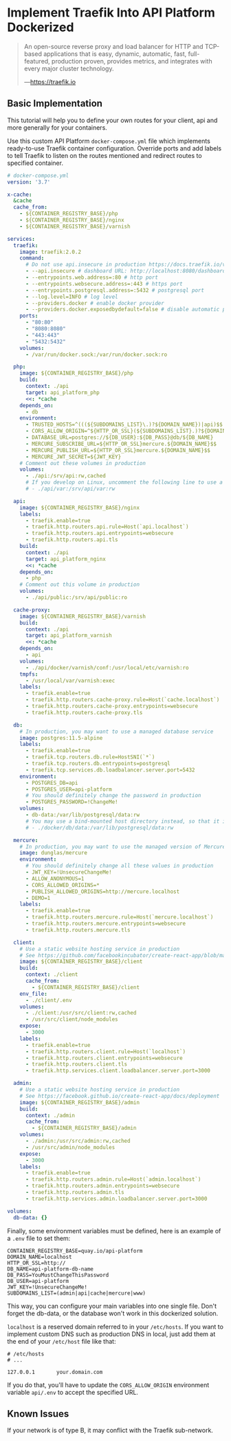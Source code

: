 # Implement Traefik Into API Platform Dockerized

> An open-source reverse proxy and load balancer for HTTP and TCP-based applications that is easy, dynamic, automatic, fast, full-featured, production proven, provides metrics, and integrates with every major cluster technology.
>
> —https://traefik.io

## Basic Implementation

This tutorial will help you to define your own routes for your client, api and more generally for your containers.

Use this custom API Platform `docker-compose.yml` file which implements ready-to-use Traefik container configuration. Override
ports and add labels to tell Traefik to listen on the routes mentioned and redirect routes to specified container.

```yaml
# docker-compose.yml
version: '3.7'

x-cache:
  &cache
  cache_from:
    - ${CONTAINER_REGISTRY_BASE}/php
    - ${CONTAINER_REGISTRY_BASE}/nginx
    - ${CONTAINER_REGISTRY_BASE}/varnish

services:
  traefik:
    image: traefik:2.0.2
    command:
      # Do not use api.insecure in production https://docs.traefik.io/v2.0/operations/api/#configuration
      - --api.insecure # dashboard URL: http://localhost:8080/dashboard/
      - --entrypoints.web.address=:80 # http port
      - --entrypoints.websecure.address=:443 # https port
      - --entrypoints.postgresql.address=:5432 # postgresql port
      - --log.level=INFO # log level
      - --providers.docker # enable docker provider
      - --providers.docker.exposedbydefault=false # disable automatic provisioning
    ports:
      - "80:80"
      - "8080:8080"
      - "443:443"
      - "5432:5432"
    volumes:
      - /var/run/docker.sock:/var/run/docker.sock:ro

  php:
    image: ${CONTAINER_REGISTRY_BASE}/php
    build:
      context: ./api
      target: api_platform_php
      <<: *cache
    depends_on:
      - db
    environment:
      - TRUSTED_HOSTS=^(((${SUBDOMAINS_LIST}\.)?${DOMAIN_NAME})|api)$$
      - CORS_ALLOW_ORIGIN=^${HTTP_OR_SSL}(${SUBDOMAINS_LIST}.)?${DOMAIN_NAME}$$
      - DATABASE_URL=postgres://${DB_USER}:${DB_PASS}@db/${DB_NAME}
      - MERCURE_SUBSCRIBE_URL=${HTTP_OR_SSL}mercure.${DOMAIN_NAME}$$
      - MERCURE_PUBLISH_URL=${HTTP_OR_SSL}mercure.${DOMAIN_NAME}$$
      - MERCURE_JWT_SECRET=${JWT_KEY}
    # Comment out these volumes in production
    volumes:
      - ./api:/srv/api:rw,cached
      # If you develop on Linux, uncomment the following line to use a bind-mounted host directory instead
      # - ./api/var:/srv/api/var:rw

  api:
    image: ${CONTAINER_REGISTRY_BASE}/nginx
    labels:
      - traefik.enable=true
      - traefik.http.routers.api.rule=Host(`api.localhost`)
      - traefik.http.routers.api.entrypoints=websecure
      - traefik.http.routers.api.tls
    build:
      context: ./api
      target: api_platform_nginx
      <<: *cache
    depends_on:
      - php
    # Comment out this volume in production
    volumes:
      - ./api/public:/srv/api/public:ro

  cache-proxy:
    image: ${CONTAINER_REGISTRY_BASE}/varnish
    build:
      context: ./api
      target: api_platform_varnish
      <<: *cache
    depends_on:
      - api
    volumes:
      - ./api/docker/varnish/conf:/usr/local/etc/varnish:ro
    tmpfs:
      - /usr/local/var/varnish:exec
    labels:
      - traefik.enable=true
      - traefik.http.routers.cache-proxy.rule=Host(`cache.localhost`)
      - traefik.http.routers.cache-proxy.entrypoints=websecure
      - traefik.http.routers.cache-proxy.tls

  db:
    # In production, you may want to use a managed database service
    image: postgres:11.5-alpine
    labels:
      - traefik.enable=true
      - traefik.tcp.routers.db.rule=HostSNI(`*`)
      - traefik.tcp.routers.db.entrypoints=postgresql
      - traefik.tcp.services.db.loadbalancer.server.port=5432
    environment:
      - POSTGRES_DB=api
      - POSTGRES_USER=api-platform
      # You should definitely change the password in production
      - POSTGRES_PASSWORD=!ChangeMe!
    volumes:
      - db-data:/var/lib/postgresql/data:rw
      # You may use a bind-mounted host directory instead, so that it is harder to accidentally remove the volume and lose all your data!
      # - ./docker/db/data:/var/lib/postgresql/data:rw

  mercure:
    # In production, you may want to use the managed version of Mercure, https://mercure.rocks
    image: dunglas/mercure
    environment:
      # You should definitely change all these values in production
      - JWT_KEY=!UnsecureChangeMe!
      - ALLOW_ANONYMOUS=1
      - CORS_ALLOWED_ORIGINS=*
      - PUBLISH_ALLOWED_ORIGINS=http://mercure.localhost
      - DEMO=1
    labels:
      - traefik.enable=true
      - traefik.http.routers.mercure.rule=Host(`mercure.localhost`)
      - traefik.http.routers.mercure.entrypoints=websecure
      - traefik.http.routers.mercure.tls

  client:
    # Use a static website hosting service in production
    # See https://github.com/facebookincubator/create-react-app/blob/master/packages/react-scripts/template/README.mddeployment
    image: ${CONTAINER_REGISTRY_BASE}/client
    build:
      context: ./client
      cache_from:
        - ${CONTAINER_REGISTRY_BASE}/client
    env_file:
      - ./client/.env
    volumes:
      - ./client:/usr/src/client:rw,cached
      - /usr/src/client/node_modules
    expose:
      - 3000
    labels:
      - traefik.enable=true
      - traefik.http.routers.client.rule=Host(`localhost`)
      - traefik.http.routers.client.entrypoints=websecure
      - traefik.http.routers.client.tls
      - traefik.http.services.client.loadbalancer.server.port=3000

  admin:
    # Use a static website hosting service in production
    # See https://facebook.github.io/create-react-app/docs/deployment
    image: ${CONTAINER_REGISTRY_BASE}/admin
    build:
      context: ./admin
      cache_from:
        - ${CONTAINER_REGISTRY_BASE}/admin
    volumes:
      - ./admin:/usr/src/admin:rw,cached
      - /usr/src/admin/node_modules
    expose:
      - 3000
    labels:
      - traefik.enable=true
      - traefik.http.routers.admin.rule=Host(`admin.localhost`)
      - traefik.http.routers.admin.entrypoints=websecure
      - traefik.http.routers.admin.tls
      - traefik.http.services.admin.loadbalancer.server.port=3000

volumes:
  db-data: {}
```
Finally, some environment variables must be defined, here is an example of a `.env` file to set them: 
```dotenv
CONTAINER_REGISTRY_BASE=quay.io/api-platform
DOMAIN_NAME=localhost
HTTP_OR_SSL=http://
DB_NAME=api-platform-db-name
DB_PASS=YouMustChangeThisPassword
DB_USER=api-platform
JWT_KEY=!UnsecureChangeMe!
SUBDOMAINS_LIST=(admin|api|cache|mercure|www)
```
This way, you can configure your main variables into one single file. Don't forget the db-data, or the database won't work in this dockerized solution.

`localhost` is a reserved domain referred to in your `/etc/hosts`. 
If you want to implement custom DNS such as production DNS in local, just add them at the end of your `/etc/host` file like that: 

```
# /etc/hosts
# ...

127.0.0.1       your.domain.com
```

If you do that, you'll have to update the `CORS_ALLOW_ORIGIN` environment variable `api/.env` to accept the specified URL.

## Known Issues

If your network is of type B, it may conflict with the Traefik sub-network.

